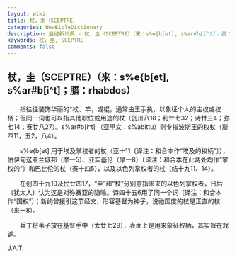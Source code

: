 ```yaml
---
layout: wiki
title: 杖，圭（SCEPTRE）
categories: NewBibleDictionary
description: 圣经新词典 - 杖，圭（SCEPTRE）（来：s%e{b[et], s%ar#b[i^t]；腊：rhabdos）
keywords: 杖，圭, SCEPTRE
comments: false
---
```


## 杖，圭（SCEPTRE）（来：s%e{b[et], s%ar#b[i^t]；腊：rhabdos）

　　指往往装饰华丽的*杖、竿，或棍，通常由王手执，以象征个人的主权或权柄；但同一词也可以指其他职位或用途的杖（创卅八18；利廿七32；诗廿三4；弥七14；赛廿八27）。s%ar#b[i^t] （亚甲文：s%abittu）则专指波斯王的权杖（斯四11，五2，八4）。

　　s%e{b[et] 用于埃及掌权者的杖（亚十11〔译注：和合本作“埃及的权柄”〕），伯伊甸这亚兰城邦（摩一5）、亚实基伦（摩一8）〔译注：和合本在此两处均作“掌权的”〕和巴比伦的杖（赛十四5），以及以色列掌权者的杖（结十九11、14）。

　　在创四十九10及民廿四17，“圭”和“杖”分别意指未来的以色列掌权者，日后〔犹太人〕认为这是对弥赛亚的隐喻。诗四十五6用了同一个词〔译注：和合本作“国权”〕；新约曾援引这节经文，形容基督为神子，说祂国度的杖是正直的杖（来一8）。

　　兵丁将苇子放在基督手中（太廿七29），表面上是用来象征权柄，其实旨在戏谑。

J.A.T.








